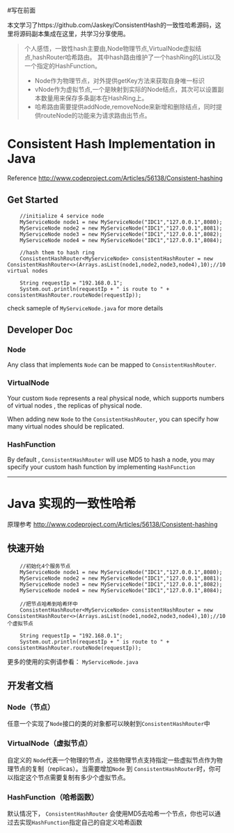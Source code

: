#写在前面

本文学习了https://github.com/Jaskey/ConsistentHash的一致性哈希源码，这里将源码副本集成在这里，共学习分享使用。

> 个人感悟，一致性hash主要由,Node物理节点,VirtualNode虚拟结点,hashRouter哈希路由。
>其中hash路由维护了一个hashRing的List以及一个指定的HashFunction。
>
> * Node作为物理节点，对外提供getKey方法来获取自身唯一标识
> * vNode作为虚拟节点,一个是映射到实际的Node结点，其次可以设置副本数量用来保存多条副本在HashRing上。
> * 哈希路由需要提供addNode,removeNode来新增和删除结点，同时提供routeNode的功能来为请求路由出节点。

# Consistent Hash Implementation in Java

Reference http://www.codeproject.com/Articles/56138/Consistent-hashing

## Get Started

        //initialize 4 service node
        MyServiceNode node1 = new MyServiceNode("IDC1","127.0.0.1",8080);
        MyServiceNode node2 = new MyServiceNode("IDC1","127.0.0.1",8081);
        MyServiceNode node3 = new MyServiceNode("IDC1","127.0.0.1",8082);
        MyServiceNode node4 = new MyServiceNode("IDC1","127.0.0.1",8084);

        //hash them to hash ring
        ConsistentHashRouter<MyServiceNode> consistentHashRouter = new ConsistentHashRouter<>(Arrays.asList(node1,node2,node3,node4),10);//10 virtual nodes

        String requestIp = "192.168.0.1";
        System.out.println(requestIp + " is route to " + consistentHashRouter.routeNode(requestIp));

  check sameple of `MyServiceNode.java` for more details



## Developer Doc

### Node

Any class that implements `Node` can be mapped to `ConsistentHashRouter`.

### VirtualNode

Your custom `Node` represents a real physical node, which supports numbers of virtual nodes , the replicas of physical node.

When adding new `Node` to the `ConsistentHashRouter`, you can specify how many virtual nodes should be replicated.

### HashFunction

By default , `ConsistentHashRouter` will use MD5 to hash a node, you may specify your custom hash function by implementing `HashFunction`


----------------------------------------------------------------------------------------------

# Java 实现的一致性哈希 

原理参考 http://www.codeproject.com/Articles/56138/Consistent-hashing

## 快速开始

        //初始化4个服务节点
        MyServiceNode node1 = new MyServiceNode("IDC1","127.0.0.1",8080);
        MyServiceNode node2 = new MyServiceNode("IDC1","127.0.0.1",8081);
        MyServiceNode node3 = new MyServiceNode("IDC1","127.0.0.1",8082);
        MyServiceNode node4 = new MyServiceNode("IDC1","127.0.0.1",8084);

        //把节点哈希到哈希环中
        ConsistentHashRouter<MyServiceNode> consistentHashRouter = new ConsistentHashRouter<>(Arrays.asList(node1,node2,node3,node4),10);//10个虚拟节点

        String requestIp = "192.168.0.1";
        System.out.println(requestIp + " is route to " + consistentHashRouter.routeNode(requestIp));

  更多的使用的实例请参看： `MyServiceNode.java`



## 开发者文档

### Node（节点）

任意一个实现了`Node`接口的类的对象都可以映射到`ConsistentHashRouter`中

### VirtualNode（虚拟节点）

自定义的 `Node`代表一个物理的节点，这些物理节点支持指定一些虚拟节点作为物理节点的复制（replicas）。当需要增加`Node` 到 `ConsistentHashRouter`时，你可以指定这个节点需要复制有多少个虚拟节点。


### HashFunction（哈希函数）

默认情况下， `ConsistentHashRouter` 会使用MD5去哈希一个节点，你也可以通过去实现`HashFunction`指定自己的自定义哈希函数




